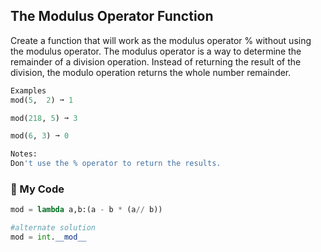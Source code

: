## The Modulus Operator Function

Create a function that will work as the modulus operator % without using the modulus operator. The modulus operator is a way to determine the remainder of a division operation. Instead of returning the result of the division, the modulo operation returns the whole number remainder.
```python
Examples
mod(5,  2) ➞ 1

mod(218, 5) ➞ 3

mod(6, 3) ➞ 0

Notes:
Don't use the % operator to return the results.
```
### :snake: My Code
```python
mod = lambda a,b:(a - b * (a// b))

#alternate solution
mod = int.__mod__
```
